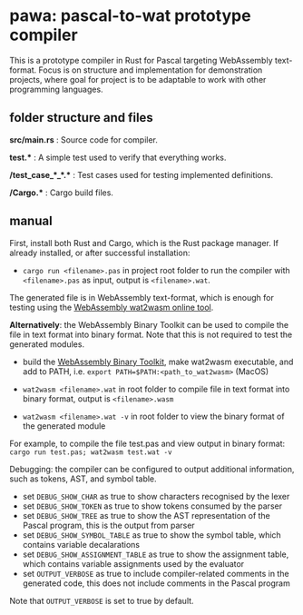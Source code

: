 # pawa: pascal-to-wat prototype compiler

This is a prototype compiler in Rust for Pascal targeting WebAssembly text-format. Focus is on structure and implementation for demonstration projects, where goal for project is to be adaptable to work with other programming languages.

## folder structure and files

**src/main.rs** : Source code for compiler.

**test.\*** : A simple test used to verify that everything works.

**/test\_case\_\*\_\*.\*** : Test cases used for testing implemented definitions.

**/Cargo.\*** : Cargo build files.

## manual

First, install both Rust and Cargo, which is the Rust package manager. If already installed, or after successful installation:

- <code>cargo run \<filename\>.pas</code> in project root folder to run the compiler with <code>\<filename\>.pas</code> as input, output is <code>\<filename\>.wat</code>.

The generated file is in WebAssembly text-format, which is enough for testing using the [WebAssembly wat2wasm online tool](https://webassembly.github.io/wabt/demo/wat2wasm/).

**Alternatively**: the WebAssembly Binary Toolkit can be used to compile the file in text format into binary format. Note that this is not required to test the generated modules.

- build the [WebAssembly Binary Toolkit](https://github.com/WebAssembly/wabt), make wat2wasm executable, and add to PATH, i.e. <code>export PATH=$PATH:\<path\_to\_wat2wasm\></code> (MacOS)

- <code>wat2wasm \<filename\>.wat</code> in root folder to compile file in text format into binary format, output is <code>\<filename\>.wasm</code>
	
- <code>wat2wasm \<filename\>.wat -v</code> in root folder to view the binary format of the generated module

For example, to compile the file test.pas and view output in binary format: <code>cargo run test.pas; wat2wasm test.wat -v</code>

Debugging: the compiler can be configured to output additional information, such as tokens, AST, and symbol table.

- set <code>DEBUG\_SHOW\_CHAR</code> as true to show characters recognised by the lexer
- set <code>DEBUG\_SHOW\_TOKEN</code> as true to show tokens consumed by the parser
- set <code>DEBUG\_SHOW\_TREE</code> as true to show the AST representation of the Pascal program, this is the output from parser
- set <code>DEBUG\_SHOW\_SYMBOL\_TABLE</code> as true to show the symbol table, which contains variable decalarations
- set <code>DEBUG\_SHOW\_ASSIGNMENT_TABLE</code> as true to show the assignment table, which contains variable assignments used by the evaluator
- set <code>OUTPUT\_VERBOSE</code> as true to include compiler-related comments in the generated code, this does not include comments in the Pascal program

Note that <code>OUTPUT\_VERBOSE</code> is set to true by default.